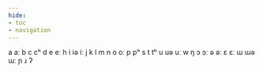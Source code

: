 ```yaml
---
hide:
- toc
- navigation
---
```

a
aː
b
c
cʰ
d
e
eː
h
i
iə
iː
j
k
l
m
n
o
oː
p
pʰ
s
t
tʰ
u
uə
uː
w
ŋ
ɔ
ɔː
ə
əː
ɛ
ɛː
ɯ
ɯə
ɯː
ɲ
ɹ
ʔ
